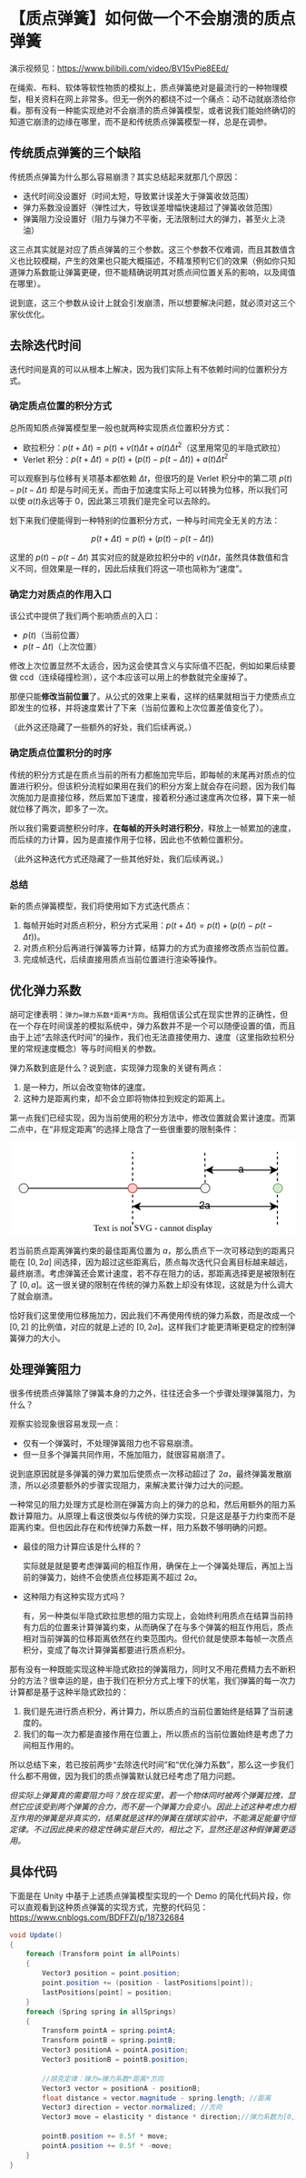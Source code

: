 # 【质点弹簧】如何做一个不会崩溃的质点弹簧

演示视频见：https://www.bilibili.com/video/BV15vPie8EEd/

在绳索、布料、软体等软性物质的模拟上，质点弹簧绝对是最流行的一种物理模型，相关资料在网上非常多。但无一例外的都绕不过一个痛点：动不动就崩溃给你看。那有没有一种能实现绝对不会崩溃的质点弹簧模型，或者说我们能始终确切的知道它崩溃的边缘在哪里，而不是和传统质点弹簧模型一样，总是在调参。

## 传统质点弹簧的三个缺陷

传统质点弹簧为什么那么容易崩溃？其实总结起来就那几个原因：

- 迭代时间没设置好（时间太短，导致累计误差大于弹簧收敛范围）
- 弹力系数没设置好（弹性过大，导致误差增幅快速超过了弹簧收敛范围）
- 弹簧阻力没设置好（阻力与弹力不平衡，无法限制过大的弹力，甚至火上浇油）

这三点其实就是对应了质点弹簧的三个参数。这三个参数不仅难调，而且其数值含义也比较模糊，产生的效果也只能大概描述，不精准预判它们的效果（例如你只知道弹力系数能让弹簧更硬，但不能精确说明其对质点间位置关系的影响，以及阈值在哪里）。

说到底，这三个参数从设计上就会引发崩溃，所以想要解决问题，就必须对这三个家伙优化。

## 去除迭代时间

迭代时间是真的可以从根本上解决，因为我们实际上有不依赖时间的位置积分方式。

### 确定质点位置的积分方式

总所周知质点弹簧模型里一般也就两种实现质点位置积分方式：

- 欧拉积分：$p(t+\Delta t)= p(t) + v(t)\Delta t + a(t)\Delta t^2$（这里用常见的半隐式欧拉）
- Verlet 积分：$p(t+\Delta t) = p(t)+(p(t)-p(t-\Delta t))+a(t)\Delta t^2$

可以观察到与位移有关项基本都依赖 $\Delta t$，但很巧的是 Verlet 积分中的第二项 $p(t)-p(t-\Delta t)$ 却是与时间无关。而由于加速度实际上可以转换为位移，所以我们可以使 $a(t)$永远等于 0，因此第三项我们是完全可以去除的。

划下来我们便能得到一种特别的位置积分方式，一种与时间完全无关的方法：

$$p(t+\Delta t) = p(t)+(p(t)-p(t-\Delta t))$$

这里的 $p(t)-p(t-\Delta t)$ 其实对应的就是欧拉积分中的 $v(t)\Delta t$，虽然具体数值和含义不同，但效果是一样的，因此后续我们将这一项也简称为“速度”。

### 确定力对质点的作用入口

该公式中提供了我们两个影响质点的入口：

- $p(t)$（当前位置）
- $p(t-\Delta t)$（上次位置）

修改上次位置显然不太适合，因为这会使其含义与实际值不匹配，例如如果后续要做 ccd（连续碰撞检测），这个本应该可以用上的参数就完全废掉了。

那便只能**修改当前位置**了。从公式的效果上来看，这样的结果就相当于力使质点立即发生的位移，并将速度累计了下来（当前位置和上次位置差值变化了）。

（此外这还隐藏了一些额外的好处，我们后续再说。）

### 确定质点位置积分的时序

传统的积分方式是在质点当前的所有力都施加完毕后，即每帧的末尾再对质点的位置进行积分。但该积分流程如果用在我们的积分方案上就会存在问题，因为我们每次施加力是直接位移，然后累加下速度，接着积分通过速度再次位移，算下来一帧就位移了两次，即多了一次。

所以我们需要调整积分时序，**在每帧的开头时进行积分**，释放上一帧累加的速度，而后续的力计算，因为是直接作用于位移，因此也不依赖位置积分。

（此外这种迭代方式还隐藏了一些其他好处，我们后续再说。）

### 总结

新的质点弹簧模型，我们将使用如下方式迭代质点：

1. 每帧开始时对质点积分，积分方式采用：$p(t+\Delta t) = p(t)+(p(t)-p(t-\Delta t))$。
2. 对质点积分后再进行弹簧等力计算，结算力的方式为直接修改质点当前位置。
3. 完成帧迭代，后续直接用质点当前位置进行渲染等操作。

## 优化弹力系数

胡可定律表明：`弹力=弹力系数*距离*方向`。我相信该公式在现实世界的正确性，但在一个存在时间误差的模拟系统中，弹力系数并不是一个可以随便设置的值，而且由于上述“去除迭代时间”的操作，我们也无法直接使用力、速度（这里指欧拉积分里的常规速度概念）等与时间相关的参数。

弹力系数到底是什么？说到底，实现弹力现象的关键有两点：

1. 是一种力，所以会改变物体的速度。
2. 这种力是距离约束，却不会立即将物体拉到规定的距离上。

第一点我们已经实现，因为当前使用的积分方法中，修改位置就会累计速度。而第二点中，在“非规定距离”的选择上隐含了一些很重要的限制条件：

![](../../../assets/images/%E8%B4%A8%E7%82%B9%E5%BC%B9%E7%B0%A7%E7%9A%84%E5%BC%B9%E5%8A%9B%E7%B3%BB%E6%95%B0%E9%99%90%E5%88%B6.drawio.svg)

若当前质点距离弹簧约束的最佳距离位置为 $a$，那么质点下一次可移动到的距离只能在 $[0,2a]$ 间选择，因为超过这些距离后，质点每次迭代只会离目标越来越远，最终崩溃。考虑弹簧还会累计速度，若不存在阻力的话，那距离选择更是被限制在了 $[0,a]$。这一很关键的限制在传统的弹力系数上却没有体现，这就是为什么调大了就会崩溃。

恰好我们这里使用位移施加力，因此我们不再使用传统的弹力系数，而是改成一个 $[0,2]$ 的比例值，对应的就是上述的 $[0,2a]$。这样我们才能更清晰更稳定的控制弹簧弹力的大小。

## 处理弹簧阻力

很多传统质点弹簧除了弹簧本身的力之外，往往还会多一个步骤处理弹簧阻力，为什么？

观察实验现象很容易发现一点：

- 仅有一个弹簧时，不处理弹簧阻力也不容易崩溃。
- 但一旦多个弹簧共同作用，不施加阻力，就很容易崩溃了。

说到底原因就是多弹簧的弹力累加后使质点一次移动超过了 $2a$，最终弹簧发散崩溃，所以必须要额外的步骤实现阻力，来解决累计弹力过大的问题。

一种常见的阻力处理方式是检测在弹簧方向上的弹力的总和，然后用额外的阻力系数计算阻力。从原理上看这很类似与传统的弹力实现，只是这是基于力约束而不是距离约束。但也因此存在和传统弹力系数一样，阻力系数不够明确的问题。

- 最佳的阻力计算应该是什么样的？

  实际就是就是要考虑弹簧间的相互作用，确保在上一个弹簧处理后，再加上当前的弹簧力，始终不会使质点位移距离不超过 $2a$。

- 这种阻力有这种实现方式吗？

  有，另一种类似半隐式欧拉思想的阻力实现上，会始终利用质点在结算当前持有力后的位置来计算弹簧约束，从而确保了在与多个弹簧的相互作用后，质点相对当前弹簧的位移距离依然在约束范围内。但代价就是使原本每帧一次质点积分，变成了每次计算弹簧都要进行质点积分。

那有没有一种既能实现这种半隐式欧拉的弹簧阻力，同时又不用花费精力去不断积分的方法？很幸运的是，由于我们在积分方式上埋下的伏笔，我们弹簧的每一次力计算都是基于这种半隐式欧拉的：

1. 我们是先进行质点积分，再计算力，所以质点的当前位置始终是结算了当前速度的。
2. 我们的每一次力都是直接作用在位置上，所以质点的当前位置始终是考虑了力间相互作用的。

所以总结下来，若已按前两步“去除迭代时间”和“优化弹力系数”，那么这一步我们什么都不用做，因为我们的质点弹簧默认就已经考虑了阻力问题。

_但实际上弹簧真的需要阻力吗？放在现实里，若一个物体同时被两个弹簧拉拽，显然它应该受到两个弹簧的合力，而不是一个弹簧力会变小。因此上述这种考虑力相互作用的弹簧是非真实的，结果就是这样的弹簧在摆球实验中，不能满足能量守恒定律。不过因此换来的稳定性确实是巨大的，相比之下，显然还是这种假弹簧更适用。_

## 具体代码

下面是在 Unity 中基于上述质点弹簧模型实现的一个 Demo 的简化代码片段，你可以直观看到这种质点弹簧的实现方式，完整的代码见：https://www.cnblogs.com/BDFFZI/p/18732684

```c#
void Update()
{
    foreach (Transform point in allPoints)
    {
        Vector3 position = point.position;
        point.position += (position - lastPositions[point]);
        lastPositions[point] = position;
    }
    foreach (Spring spring in allSprings)
    {
        Transform pointA = spring.pointA;
        Transform pointB = spring.pointB;
        Vector3 positionA = pointA.position;
        Vector3 positionB = pointB.position;

        //胡克定律：弹力=弹力系数*距离*方向
        Vector3 vector = positionA - positionB;
        float distance = vector.magnitude - spring.length; //距离
        Vector3 direction = vector.normalized; //方向
        Vector3 move = elasticity * distance * direction;//弹力系数为[0,2]，无阻力时应小于1

        pointB.position += 0.5f * move;
        pointA.position += 0.5f * -move;
    }
}
```
